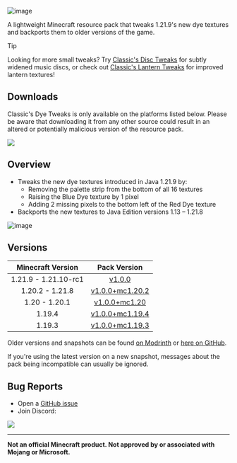 ![image](https://i.postimg.cc/zXVkmTPS/Banner.png)

A lightweight Minecraft resource pack that tweaks 1.21.9's new dye textures and backports them to older versions of the game.

> [!TIP]
> Looking for more small tweaks?
> Try [Classic's Disc Tweaks](https://modrinth.com/resourcepack/classics-disc-tweaks) for subtly widened music discs,
> or check out [Classic's Lantern Tweaks](https://modrinth.com/resourcepack/classics-lantern-tweaks) for improved lantern textures!

## Downloads

Classic's Dye Tweaks is only available on the platforms listed below. Please be aware that downloading it from any other source could result in an altered or potentially malicious version of the resource pack.

[![](https://img.shields.io/modrinth/dt/g4Q5Ee62?label=Modrinth&style=for-the-badge&color=00AF5C&logo=modrinth)](https://modrinth.com/resourcepack/classics-dye-tweaks)

## Overview

* Tweaks the new dye textures introduced in Java 1.21.9 by:
    * Removing the palette strip from the bottom of all 16 textures
    * Raising the Blue Dye texture by 1 pixel
    * Adding 2 missing pixels to the bottom left of the Red Dye texture
* Backports the new textures to Java Edition versions 1.13 – 1.21.8

![image](https://i.postimg.cc/Nf5xhRPd/Gif.gif)

## Versions

| Minecraft Version | Pack Version |
| :--: | :--: |
| 1.21.9 - 1.21.10-rc1 | [v1.0.0](https://modrinth.com/resourcepack/classics-dye-tweaks/version/v1.0.0) |
| 1.20.2 - 1.21.8 | [v1.0.0+mc1.20.2](https://modrinth.com/resourcepack/classics-dye-tweaks/version/v1.0.0+mc1.20.2) |
| 1.20 - 1.20.1 | [v1.0.0+mc1.20](https://modrinth.com/resourcepack/classics-dye-tweaks/version/v1.0.0+mc1.20) |
| 1.19.4 | [v1.0.0+mc1.19.4](https://modrinth.com/resourcepack/classics-dye-tweaks/version/v1.0.0+mc1.19.4) |
| 1.19.3 | [v1.0.0+mc1.19.3](https://modrinth.com/resourcepack/classics-dye-tweaks/version/v1.0.0+mc1.19.3) |

Older versions and snapshots can be found [on Modrinth](https://modrinth.com/datapack/classics-dye-tweaks/versions) or [here on GitHub](https://github.com/Classics-Craftworks/Classics-Dye-Tweaks/wiki/Versions).

If you're using the latest version on a new snapshot, messages about the pack being incompatible can usually be ignored.

## Bug Reports
* Open a [GitHub issue](https://github.com/Classics-Craftworks/Classics-Dye-Tweaks/issues/new/choose)
* Join Discord:

[![](https://img.shields.io/discord/1107084025442607206?label=Discord&style=for-the-badge&color=5865F2&logo=discord)](https://discord.gg/vZJSDjPcmu)

***

**Not an official Minecraft product. Not approved by or associated with Mojang or Microsoft.**